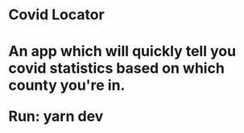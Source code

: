 <h1>Covid Locator<h1/>

An app which will quickly tell you covid statistics based on which county you're in.

Run: yarn dev
